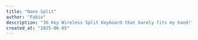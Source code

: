 ```yaml
---
title: "Nano Split"
author: "Fabio"
description: "36 Key Wireless Split Keyboard that barely fits my hand!"
created_at: "2025-06-05"
---
```


